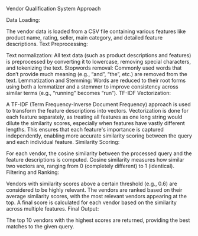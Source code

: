 Vendor Qualification System
Approach

Data Loading:

The vendor data is loaded from a CSV file containing various features like product name, rating, seller, main category, and detailed feature descriptions.
Text Preprocessing:

  Text normalization: All text data (such as product descriptions and features) is preprocessed by converting it to lowercase, removing special characters, and tokenizing the text.
  Stopwords removal: Commonly used words that don’t provide much meaning (e.g., “and”, “the”, etc.) are removed from the text.
  Lemmatization and Stemming: Words are reduced to their root forms using both a lemmatizer and a stemmer to improve consistency across similar terms (e.g., “running” becomes “run”).
TF-IDF Vectorization:

A TF-IDF (Term Frequency-Inverse Document Frequency) approach is used to transform the feature descriptions into vectors. Vectorization is done for each feature separately, as treating all features as one long string would dilute the similarity scores, especially when features have vastly different lengths. This ensures that each feature's importance is captured independently, enabling more accurate similarity scoring between the query and each individual feature.
Similarity Scoring:

For each vendor, the cosine similarity between the processed query and the feature descriptions is computed. Cosine similarity measures how similar two vectors are, ranging from 0 (completely different) to 1 (identical).
Filtering and Ranking:

Vendors with similarity scores above a certain threshold (e.g., 0.6) are considered to be highly relevant.
The vendors are ranked based on their average similarity scores, with the most relevant vendors appearing at the top.
A final score is calculated for each vendor based on the similarity across multiple features.
Final Output:

The top 10 vendors with the highest scores are returned, providing the best matches to the given query.
